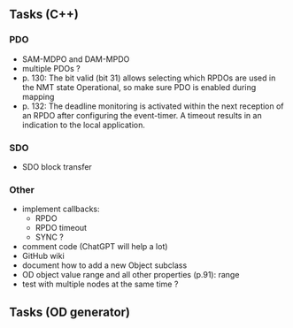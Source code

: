 ## Tasks (C++)
### PDO
- SAM-MDPO and DAM-MPDO
- multiple PDOs ?
- p. 130: The bit valid (bit 31) allows selecting which RPDOs are used in the NMT state Operational, so make sure PDO is enabled during mapping
- p. 132: The deadline monitoring is activated within the next reception of an RPDO after configuring the event-timer. A timeout results in an indication to the local application.

### SDO
- SDO block transfer

### Other
- implement callbacks:
    - RPDO
    - RPDO timeout
    - SYNC ?
- comment code (ChatGPT will help a lot)
- GitHub wiki
- document how to add a new Object subclass
- OD object value range and all other properties (p.91): range
- test with multiple nodes at the same time ?

## Tasks (OD generator)
